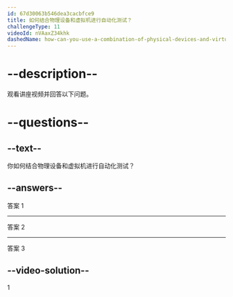 ```yaml
---
id: 67d30063b546dea3cacbfce9
title: 如何结合物理设备和虚拟机进行自动化测试？
challengeType: 11
videoId: nVAaxZ34khk
dashedName: how-can-you-use-a-combination-of-physical-devices-and-virtual-machines-for-automated-testing
---
```


# --description--

观看讲座视频并回答以下问题。

# --questions--

## --text--

你如何结合物理设备和虚拟机进行自动化测试？

## --answers--

答案 1

---

答案 2

---

答案 3

## --video-solution--

1

